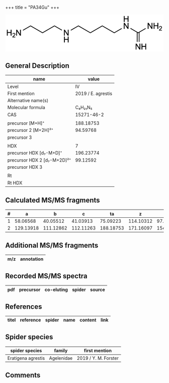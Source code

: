 +++
title = "PA34Gu"
+++

![](/img/PA34Gu.png)

## General Description

| name                        | value              |
|-----------------------------|--------------------|
| Level                       | IV                 |
| First mention               | 2019 / E. agrestis |
| Alternative name(s)         |                    |
| Molecular formula           | C₈H₂₁N₅            |
| CAS                         | 15271-46-2         |
|                             |                    |
| precursor   [M+H]⁺          | 188.18753          |
| precursor 2 [M+2H]²⁺        | 94.59768           |
| precursor 3                 |                    |
|                             |                    |
| HDX                         | 7                  |
| precursor HDX   [d₇-M+D]⁺   | 196.23774          |
| precursor HDX 2 [d₇-M+2D]²⁺ | 99.12592           |
| precursor HDX 3             |                    |
|                             |                    |
| Rt                          |                    |
| Rt HDX                      |                    |

## Calculated MS/MS fragments

| # | a         | b         | c         | ta        | z         | y         | tz        |
|---|-----------|-----------|-----------|-----------|-----------|-----------|-----------|
| 1 | 58.06568  | 40.05512  | 41.03913  | 75.09223  | 114.10312 | 97.07657  | 131.12967 |
| 2 | 129.13918 | 111.12862 | 112.11263 | 188.18753 | 171.16097 | 154.13442 | 188.18752 |

## Additional MS/MS fragments

| m/z       | annotation |
|-----------|------------|

## Recorded MS/MS spectra

| pdf | precursor | co-eluting  | spider    | source                       |
|-----|-----------|-------------|-----------|------------------------------|

## References

| titel  | reference | spider | name | content | link |
|--------|-----------|--------|------|---------|------|

## Spider species

| spider species     | family     | first mention        |
|--------------------|------------|----------------------|
| Eratigena agrestis | Agelenidae | 2019 / Y. M. Forster |

## Comments